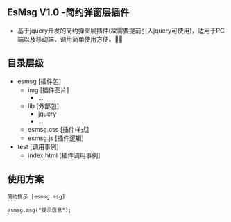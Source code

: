 ## EsMsg V1.0 -简约弹窗层插件
- 基于jquery开发的简约弹窗层插件(故需要提前引入jquery可使用)，适用于PC端以及移动端，调用简单使用方便。

## 目录层级
- esmsg  [插件包]
    - img [插件图片]
        - ...
    - lib [外部包]
        - jquery
        - ...
    - esmsg.css  [插件样式]
    - esmsg.js   [插件逻辑]
- test   [调用事例]
    - index.html [插件调用事例]

## 使用方案

    简约提示 [esmsg.msg]
    ```
    esmsg.msg("提示信息");
    ```

